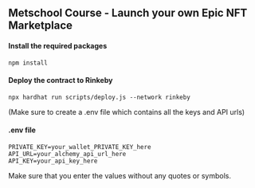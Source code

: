 ## Metschool Course - Launch your own Epic NFT Marketplace

#### Install the required packages
```
npm install 
```

#### Deploy the contract to Rinkeby

```
npx hardhat run scripts/deploy.js --network rinkeby
```

(Make sure to create a .env file which contains all the keys and API urls)

#### .env file
```
PRIVATE_KEY=your_wallet_PRIVATE_KEY_here
API_URL=your_alchemy_api_url_here
API_KEY=your_api_key_here
```

Make sure that you enter the values without any quotes or symbols.

